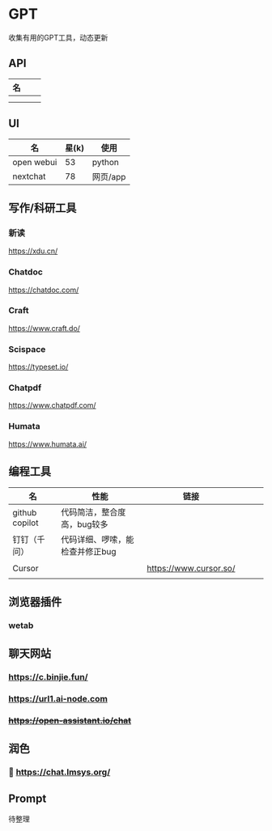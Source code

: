 # GPT
收集有用的GPT工具，动态更新

## API
|名|||
|-|-|-|
||||
||||



## UI
|名|星(k)|使用|
|-|-|-|
|open webui|53|python|
|nextchat|78|网页/app|


## 写作/科研工具

### 新读
https://xdu.cn/

### Chatdoc
https://chatdoc.com/

### Craft
https://www.craft.do/

### Scispace
https://typeset.io/

### Chatpdf
https://www.chatpdf.com/

### Humata
https://www.humata.ai/

## 编程工具

|名|性能|链接||||
|-|-|-|-|-|-|
|github copilot|代码简洁，整合度高，bug较多|||||
|钉钉（千问）|代码详细、啰嗦，能检查并修正bug|||||
|||||||
|Cursor||https://www.cursor.so/||||
|||||||




## 浏览器插件

### wetab


## 聊天网站

### https://c.binjie.fun/

### https://url1.ai-node.com

### ~~https://open-assistant.io/chat~~


## 润色

### :rocket: https://chat.lmsys.org/


## Prompt
待整理
